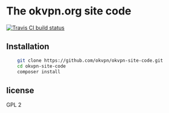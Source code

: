 # The okvpn.org site code

[![Travis CI build status](https://api.travis-ci.com/Jurasikt/dev_okvpn.svg?token=JAwKtvyvJKxrU4zYifzs&branch=develop)](https://travis-ci.org/orocrm/platform)

## Installation


```bash
    git clone https://github.com/okvpn/okvpn-site-code.git
    cd okvpn-site-code
    composer install
```
## license

GPL 2
